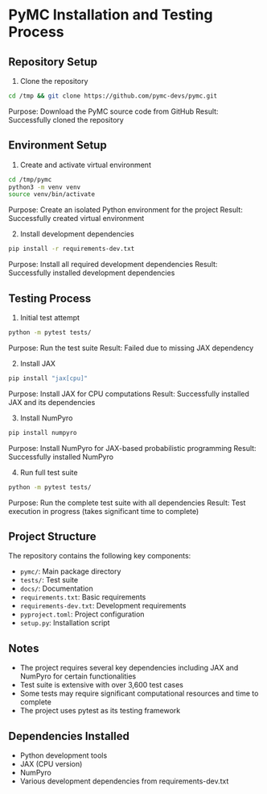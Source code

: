 # PyMC Installation and Testing Process

## Repository Setup
1. Clone the repository
```bash
cd /tmp && git clone https://github.com/pymc-devs/pymc.git
```
Purpose: Download the PyMC source code from GitHub
Result: Successfully cloned the repository

## Environment Setup
1. Create and activate virtual environment
```bash
cd /tmp/pymc
python3 -m venv venv
source venv/bin/activate
```
Purpose: Create an isolated Python environment for the project
Result: Successfully created virtual environment

2. Install development dependencies
```bash
pip install -r requirements-dev.txt
```
Purpose: Install all required development dependencies
Result: Successfully installed development dependencies

## Testing Process
1. Initial test attempt
```bash
python -m pytest tests/
```
Purpose: Run the test suite
Result: Failed due to missing JAX dependency

2. Install JAX
```bash
pip install "jax[cpu]"
```
Purpose: Install JAX for CPU computations
Result: Successfully installed JAX and its dependencies

3. Install NumPyro
```bash
pip install numpyro
```
Purpose: Install NumPyro for JAX-based probabilistic programming
Result: Successfully installed NumPyro

4. Run full test suite
```bash
python -m pytest tests/
```
Purpose: Run the complete test suite with all dependencies
Result: Test execution in progress (takes significant time to complete)

## Project Structure
The repository contains the following key components:
- `pymc/`: Main package directory
- `tests/`: Test suite
- `docs/`: Documentation
- `requirements.txt`: Basic requirements
- `requirements-dev.txt`: Development requirements
- `pyproject.toml`: Project configuration
- `setup.py`: Installation script

## Notes
- The project requires several key dependencies including JAX and NumPyro for certain functionalities
- Test suite is extensive with over 3,600 test cases
- Some tests may require significant computational resources and time to complete
- The project uses pytest as its testing framework

## Dependencies Installed
- Python development tools
- JAX (CPU version)
- NumPyro
- Various development dependencies from requirements-dev.txt
